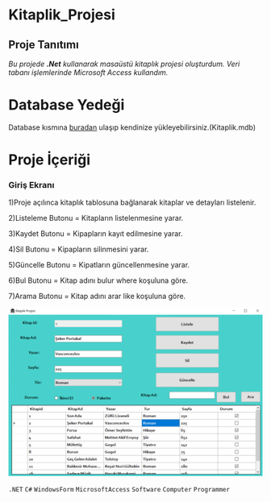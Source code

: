 # Kitaplik_Projesi

## Proje Tanıtımı 

*Bu projede **.Net** kullanarak masaüstü kitaplık projesi oluşturdum. Veri tabanı işlemlerinde Microsoft Access kullandım.*

# Database Yedeği #
Database kısmına [buradan](https://github.com/emreilhangithub/Kitaplik_Projesi/blob/master/Kitaplik.mdb) ulaşıp kendinize yükleyebilirsiniz.(Kitaplik.mdb)

# Proje İçeriği #

### Giriş Ekranı
1)Proje açılınca kitaplık tablosuna bağlanarak kitaplar ve detayları listelenir.

2)Listeleme Butonu = Kitapların listelenmesine yarar.

3)Kaydet Butonu = Kipapların kayıt edilmesine yarar.

4)Sil Butonu = Kipapların silinmesini yarar.

5)Güncelle Butonu = Kipatların güncellenmesine yarar.

6)Bul Butonu = Kitap adını bulur where koşuluna göre.

7)Arama Butonu = Kitap adını arar like koşuluna göre.

![Kitaplik](https://github.com/emreilhangithub/Kitaplik_Projesi/blob/master/images/Kitaplik.png)

```.NET``` ```C#``` ```WindowsForm```  ```MicrosoftAccess``` ```Software``` ```Computer``` ```Programmer``` 
